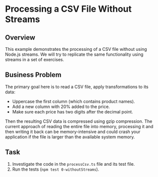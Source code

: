 # Processing a CSV File Without Streams

## Overview

This example demonstrates the processing of a CSV file without using Node.js streams. We will try to replicate the same functionality using streams in a set of exercises.

## Business Problem

The primary goal here is to read a CSV file, apply transformations to its data:

- Uppercase the first column (which contains product names).
- Add a new column with 20% added to the price.
- Make sure each price has two digits after the decimal point.

Then the resulting CSV data is compressed using gzip compression. The current approach of reading the entire file into memory, processing it and then writing it back can be memory-intensive and could crash your application if the file is larger than the available system memory.

## Task

1. Investigate the code in the `processCsv.ts` file and its test file.
2. Run the tests (`npm test 0-withoutStreams`).
